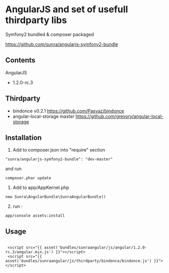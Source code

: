 AngularJS and set of usefull thirdparty libs
===============================================

Symfony2 bundled & composer packaged

https://github.com/sunra/angularjs-symfony2-bundle


Contents
--------
AngularJS 
- 1.2.0-rc.3

Thirdparty
-------
- bindonce              v0.2.1  https://github.com/Pasvaz/bindonce
- angular-local-storage master  https://github.com/grevory/angular-local-storage


Installation
------------

1. Add to composer.json into "require" section
```
"sunra/angularjs-symfony2-bundle": "dev-master"
```
and run 
```
composer.phar update
```

1. Add to app/AppKernel.php
```
new Sunra\AngularBundle\SunraAngularBundle()
```

2. run :
```
app/console assets:install
```


Usage
-----
```

 <script src="{{ asset('bundles/sunraangular/js/angular/1.2.0-rc.3/angular.min.js') }}"></script>
 <script src="{{ asset('bundles/sunraangular/js/thirdparty/bindonce/bindonce.js') }}"></script>







```